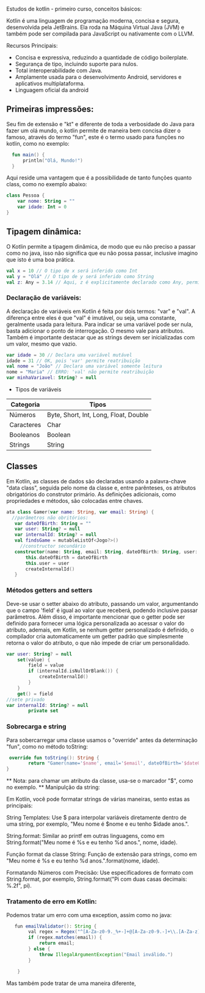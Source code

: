 Estudos de kotlin - primeiro curso, conceitos básicos:

Kotlin é uma linguagem de programação moderna, concisa e segura, desenvolvida pela JetBrains. Ela roda na Máquina Virtual Java (JVM) e também pode ser compilada para JavaScript ou nativamente com o LLVM.

Recursos Principais:
   - Concisa e expressiva, reduzindo a quantidade de código boilerplate.
   - Segurança de tipo, incluindo suporte para nulos.
   - Total interoperabilidade com Java.
   - Amplamente usada para o desenvolvimento Android, servidores e aplicativos multiplataforma.
   - Linguagem oficial da android
     
## Primeiras impressões: 

Seu fim de extensão e "kt" e diferente de toda a verbosidade do Java para fazer um olá mundo, o kotlin permite de maneira bem concisa dizer o famoso, através do termo "fun", este é o termo usado para funções no kotlin, como no exemplo:
```kotlin
  fun main() {
      println("Olá, Mundo!")
  }
```
Aqui reside uma vantagem que é a possibilidade de tanto funções quanto class, como no exemplo abaixo: 

```kotlin
class Pessoa {
    var nome: String = ""
    var idade: Int = 0
}
```
## Tipagem dinâmica:

O Kotlin permite a tipagem dinâmica, de modo que eu não preciso a passar como no java, isso não significa que eu não possa passar, inclusive imagino que isto é uma boa prática.

```kotlin
val x = 10 // O tipo de x será inferido como Int
val y = "Olá" // O tipo de y será inferido como String
val z: Any = 3.14 // Aqui, z é explicitamente declarado como Any, permitindo que ele possa conter qualquer tipo de valor
```

### Declaração de variáveis:

A declaração de variáveis em Kotlin é feita por dois termos: "var" e "val". A diferença entre eles é que "val" é imutável, ou seja, uma constante, geralmente usada para leitura. Para indicar se uma variável pode ser nula, basta adicionar o ponto de interrogação. O mesmo vale para atributos. Também é importante destacar que as strings devem ser inicializadas com um valor, mesmo que vazio.

```kotlin
var idade = 30 // Declara uma variável mutável
idade = 31 // OK, pois 'var' permite reatribuição
val nome = "João" // Declara uma variável somente leitura
nome = "Maria" // ERRO: 'val' não permite reatribuição
var minhaVariavel: String? = null
```
* Tipos de variáveis
  
| Categoria              | Tipos                                              |
|------------------------|----------------------------------------------------|
| Números                | Byte, Short, Int, Long, Float, Double              |
| Caracteres             | Char                                               |
| Booleanos              | Boolean                                            |
| Strings                | String                                             |

 ## Classes
 
Em Kotlin, as classes de dados são declaradas usando a palavra-chave "data class", seguida pelo nome da classe e, entre parênteses, os atributos obrigatórios do construtor primário. As definições adicionais, como propriedades e métodos, são colocadas entre chaves. 

 ```kotlin
ata class Gamer(var name: String, var email: String) {
   //parâmetros não obritórios:
    var dateOfBirth: String = ""
    var user: String? = null
    var internalId: String? = null
    val findsGame = mutableListOf<Jogo?>()
      //constructor secundário
    constructor(name: String, email: String, dateOfBirth: String, user: String) : this(name, email) {
        this.dateOfBirth = dateOfBirth
        this.user = user
        createInternalId()
    }

```
### Métodos getters and setters
Deve-se usar o setter abaixo do atributo, passando um valor, argumentando que o campo 'field' é igual ao valor que receberá, podendo inclusive passar parâmetros. Além disso, é importante mencionar que o getter pode ser definido para fornecer uma lógica personalizada ao acessar o valor do atributo, ademais, em Kotlin, se nenhum getter personalizado é definido, o compilador cria automaticamente um getter padrão que simplesmente retorna o valor do atributo, o que não impede de criar um personalidado.

```kotlin
var user: String? = null
    set(value) {
        field = value
        if (internalId.isNullOrBlank()) {
            createInternalId()
        }
    }
    get() = field
//sete privado
var internalId: String? = null
        private set
```
### Sobrecarga e string
Para sobercarregar uma classe usamos o "override" antes da determinação "fun", como no método toString:

```kotlin
 override fun toString(): String {
        return "Gamer(name='$name', email='$email', dateOfBirth='$dateOfBirth', user=$user, internalId=$internalId)"
}
```
** Nota: para chamar um atributo da classe, usa-se o marcador "$", como no exemplo.
** Manipulção da string:

Em Kotlin, você pode formatar strings de várias maneiras, sento estas as principais:

 String Templates: Use $ para interpolar variáveis diretamente dentro de uma string, por exemplo, "Meu nome é $nome e eu tenho $idade anos.".

 String.format: Similar ao printf em outras linguagens, como em String.format("Meu nome é %s e eu tenho %d anos.", nome, idade).

 Função format da classe String: Função de extensão para strings, como em "Meu nome é %s e eu tenho %d anos.".format(nome, idade).

 Formatando Números com Precisão: Use especificadores de formato com String.format, por exemplo, String.format("Pi com duas casas decimais: %.2f", pi).

### Tratamento de erro em Kotlin:

Podemos tratar um erro com uma exception, assim como no java:

```Java
   fun emailValidator(): String {
        val regex = Regex("^[A-Za-z0-9._%+-]+@[A-Za-z0-9.-]+\\.[A-Za-z]{2,6}$")
        if (regex.matches(email)) {
            return email;
        } else {
            throw IllegalArgumentException("Email inválido.")
        }

    }
```
Mas também pode tratar de uma maneira diferente,

